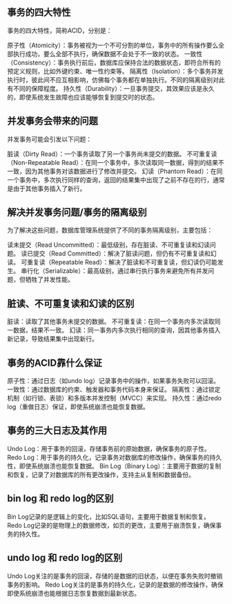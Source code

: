 ## 事务的四大特性
事务的四大特性，简称ACID，分别是：

原子性（Atomicity）：事务被视为一个不可分割的单位，事务中的所有操作要么全部执行成功，要么全部不执行，确保数据不会处于不一致的状态。
一致性（Consistency）：事务执行前后，数据库应保持合法的数据状态，即符合所有的预定义规则，比如外键约束、唯一性约束等。
隔离性（Isolation）：多个事务并发执行时，彼此间不应互相影响，仿佛每个事务都在单独执行。不同的隔离级别对此有不同的保障程度。
持久性（Durability）：一旦事务提交，其效果应该是永久的，即使系统发生故障也应该能够恢复到提交时的状态。

## 并发事务会带来的问题
并发事务可能会引发以下问题：

脏读（Dirty Read）：一个事务读取了另一个事务尚未提交的数据。
不可重复读（Non-Repeatable Read）：在同一个事务中，多次读取同一数据，得到的结果不一致，因为其他事务对该数据进行了修改并提交。
幻读（Phantom Read）：在同一个事务中，多次执行同样的查询，返回的结果集中出现了之前不存在的行，通常是由于其他事务插入了新行。

## 解决并发事务问题/事务的隔离级别
为了解决这些问题，数据库管理系统提供了不同的事务隔离级别，主要包括：

读未提交（Read Uncommitted）：最低级别，存在脏读、不可重复读和幻读问题。
读已提交（Read Committed）：解决了脏读问题，但仍有不可重复读和幻读。
可重复读（Repeatable Read）：解决了脏读和不可重复读，但幻读仍可能发生。
串行化（Serializable）：最高级别，通过串行执行事务来避免所有并发问题，但牺牲了并发性能。

## 脏读、不可重复读和幻读的区别
脏读：读取了其他事务未提交的数据。
不可重复读：在同一个事务内多次读取同一数据，结果不一致。
幻读：同一事务内多次执行相同的查询，因其他事务插入新记录，导致结果集中出现新行。

## 事务的ACID靠什么保证
原子性：通过日志（如undo log）记录事务中的操作，如果事务失败可以回滚。
一致性：通过数据库的约束、触发器和事务代码本身来保证。
隔离性：通过锁定机制（如行锁、表锁）和多版本并发控制（MVCC）来实现。
持久性：通过redo log（重做日志）保证，即使系统崩溃也能恢复数据。

## 事务的三大日志及其作用
Undo Log：用于事务的回滚，存储事务前的原始数据，确保事务的原子性。
Redo Log：用于事务的持久化，记录事务对数据库的修改操作，确保事务的持久性，即使系统崩溃也能恢复数据。
Bin Log（Binary Log）：主要用于数据的复制和恢复，记录了对数据库的所有更改操作，支持主从复制和数据备份。

## bin log 和 redo log的区别
Bin Log记录的是逻辑上的变化，比如SQL语句，主要用于数据复制和恢复。
Redo Log记录的是物理上的数据修改，如页的更改，主要用于崩溃恢复，确保事务的持久性。

## undo log 和 redo log的区别
Undo Log关注的是事务的回滚，存储的是数据的旧状态，以便在事务失败时撤销事务的影响。
Redo Log关注的是事务的持久化，记录的是数据的修改操作，确保即使系统崩溃也能根据日志恢复数据到最新状态。